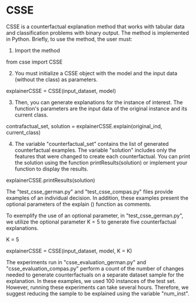 # CSSE
CSSE is a counterfactual explanation method that works with tabular data and classification problems with binary output. The method is implemented in Python. Briefly, to use the method, the user must:

1) Import the method

from csse import CSSE


2) You must initialize a CSSE object with the model and the input data (without the class) as parameters. 

explainerCSSE = CSSE(input_dataset, model)


3) Then, you can generate explanations for the instance of interest. The function's parameters are the input data of the original instance and its current class.

contrafactual_set, solution = explainerCSSE.explain(original_ind, current_class)


4) The variable "counterfactual_set" contains the list of generated counterfactual examples. The variable "solution" includes only the features that were changed to create each counterfactual. You can print the solution using the function printResults(solution) or implement your function to display the results.

explainerCSSE.printResults(solution)


The "test_csse_german.py" and "test_csse_compas.py" files provide examples of an individual decision. In addition, these examples present the optional parameters of the explain () function as comments. 

To exemplify the use of an optional parameter, in "test_csse_german.py", we utilize the optional parameter K = 5 to generate five counterfactual explanations.  

K = 5

explainerCSSE = CSSE(input_dataset, model, K = K)


The experiments run in "csse_evaluation_german.py" and "csse_evaluation_compas.py" perform a count of the number of changes needed to generate counterfactuals on a separate dataset sample for the explanation. In these examples, we used 100 instances of the test set. However, running these experiments can take several hours. Therefore, we suggest reducing the sample to be explained using the variable "num_inst".
